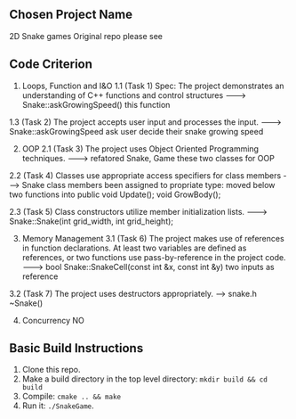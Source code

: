 ## Chosen Project Name
2D Snake games
Original repo please see

## Code Criterion
1. Loops, Function and I&O
  1.1 (Task 1)
  Spec: The project demonstrates an understanding of C++ functions and control structures
  ---> Snake::askGrowingSpeed() this function

  1.3 (Task 2)
  The project accepts user input and processes the input.
  ---> Snake::askGrowingSpeed ask user decide their snake growing speed

2. OOP
  2.1 (Task 3)
  The project uses Object Oriented Programming techniques.
  ---> refatored Snake, Game these two classes for OOP

  2.2 (Task 4)
  Classes use appropriate access specifiers for class members
  ---> Snake class members been assigned to propriate type:
       moved below two functions into public
       void Update();
       void GrowBody();

  2.3 (Task 5)
  Class constructors utilize member initialization lists.
  ---> Snake::Snake(int grid_width, int grid_height);

  
3. Memory Management
  3.1 (Task 6)
  The project makes use of references in function declarations.
  At least two variables are defined as references, or two functions use pass-by-reference in the project code.
  ---> bool Snake::SnakeCell(const int &x, const int &y) two inputs as reference 

  3.2 (Task 7)
  The project uses destructors appropriately.
  --> snake.h ~Snake()

4. Concurrency
NO

## Basic Build Instructions

1. Clone this repo.
2. Make a build directory in the top level directory: `mkdir build && cd build`
3. Compile: `cmake .. && make`
4. Run it: `./SnakeGame`.

